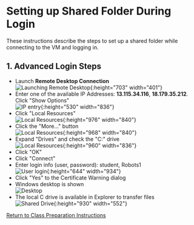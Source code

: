 # Setting up Shared Folder During Login 

These instructions describe the steps to set up a shared folder 
while connecting to the VM and logging in.   

## <a id="1."></a> 1. Advanced Login Steps 

* Launch __Remote Desktop Connection__   
![Launching Remote Desktop](img/Launching_Remote_Desktop.png){:height="703" width="401"}  
* Enter one of the available IP Addresses: __13.115.34.116__, __18.179.35.212__.  Click "Show Options"      
![IP entry](img/connect1.png){:height="530" width="836"}  
* Click "Local Resources"   
![Local Resources](img/connect2.png){:height="976" width="840"}  
* Click the "More..." button  
![Local Resources](img/connect3.png){:height="968" width="840"}  
* Expand "Drives" and check the "C:" drive  
![Local Resources](img/connect4.png){:height="960" width="836"}  
* Click "OK"
* Click "Connect"
* Enter login info (user, password): student, Robots1   
![User login](img/rdc_user_login.png){:height="644" width="934"}  
* Click "Yes" to the Certificate Warning dialog   
* Windows desktop is shown   
![Desktop](img/desktop.png)
* The local C drive is available in Explorer to transfer files   
![Shared Drive](img/connect5.png){:height="930" width="552"}  


[Return to Class Preparation Instructions](index.html)
